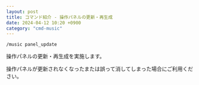 ```yaml
---
layout: post
title: コマンド紹介 - 操作パネルの更新・再生成
date: 2024-04-12 10:20 +0900
category: "cmd-music"
---
```


`/music panel_update`

操作パネルの更新・再生成を実施します。

操作パネルが更新されなくなったまたは誤って消してしまった場合にご利用ください。
